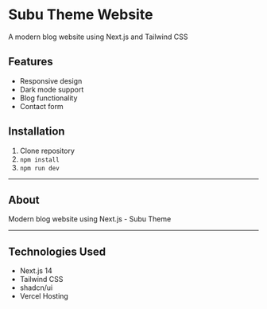 # Subu Theme Website

A modern blog website using Next.js and Tailwind CSS

## Features
- Responsive design
- Dark mode support
- Blog functionality
- Contact form

## Installation
1. Clone repository
2. `npm install`
3. `npm run dev`

---

## About
Modern blog website using Next.js - Subu Theme

---

## Technologies Used
- Next.js 14
- Tailwind CSS
- shadcn/ui
- Vercel Hosting
